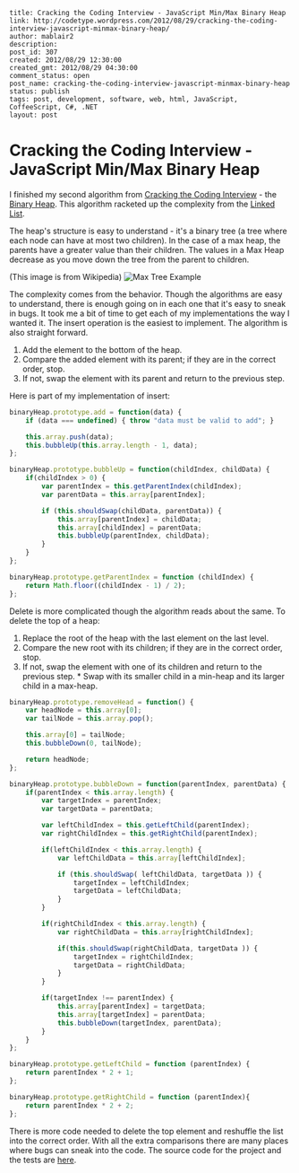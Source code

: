 ```
title: Cracking the Coding Interview - JavaScript Min/Max Binary Heap
link: http://codetype.wordpress.com/2012/08/29/cracking-the-coding-interview-javascript-minmax-binary-heap/
author: mablair2
description:
post_id: 307
created: 2012/08/29 12:30:00
created_gmt: 2012/08/29 04:30:00
comment_status: open
post_name: cracking-the-coding-interview-javascript-minmax-binary-heap
status: publish
tags: post, development, software, web, html, JavaScript, CoffeeScript, C#, .NET
layout: post
```

# Cracking the Coding Interview - JavaScript Min/Max Binary Heap

I finished my second algorithm from [Cracking the Coding Interview](http://www.amazon.com/gp/product/098478280X/ref=as_li_qf_sp_asin_il_tl?ie=UTF8&camp=1789&creative=9325&creativeASIN=098478280X&linkCode=as2&tag=aplfopoex-20) - the [Binary Heap](http://en.wikipedia.org/wiki/Binary_heap). This algorithm racketed up the complexity from the [Linked List](/posts/20120824-cracking-the-coding-interview-javascript-singly-linked-list).

The heap's structure is easy to understand - it's a binary tree (a tree where each node can have at most two children). In the case of a max heap, the parents have a greater value than their children. The values in a Max Heap decrease as you move down the tree from the parent to children.

(This image is from Wikipedia)
![Max Tree Example](http://upload.wikimedia.org/wikipedia/commons/thumb/b/bf/Max-heap.png/240px-Max-heap.png)

The complexity comes from the behavior. Though the algorithms are easy to understand, there is enough going on in each one that it's easy to sneak in bugs. It took me a bit of time to get each of my implementations the way I wanted it. The insert operation is the easiest to implement. The algorithm is also straight forward.

  1. Add the element to the bottom of the heap.
  2. Compare the added element with its parent; if they are in the correct order, stop.
  3. If not, swap the element with its parent and return to the previous step.

Here is part of my implementation of insert:
``` js
binaryHeap.prototype.add = function(data) {
    if (data === undefined) { throw "data must be valid to add"; }

    this.array.push(data);
    this.bubbleUp(this.array.length - 1, data);
};

binaryHeap.prototype.bubbleUp = function(childIndex, childData) {
    if(childIndex > 0) {
        var parentIndex = this.getParentIndex(childIndex);
        var parentData = this.array[parentIndex];

        if (this.shouldSwap(childData, parentData)) {
            this.array[parentIndex] = childData;
            this.array[childIndex] = parentData;
            this.bubbleUp(parentIndex, childData);
        }
    }
};

binaryHeap.prototype.getParentIndex = function (childIndex) {
    return Math.floor((childIndex - 1) / 2);
};
```

 Delete is more complicated though the algorithm reads about the same. To delete the top of a heap:
  1. Replace the root of the heap with the last element on the last level.
  2. Compare the new root with its children; if they are in the correct order, stop.
  3. If not, swap the element with one of its children and return to the previous step.
    * Swap with its smaller child in a min-heap and its larger child in a max-heap.

``` js
binaryHeap.prototype.removeHead = function() {
    var headNode = this.array[0];
    var tailNode = this.array.pop();

    this.array[0] = tailNode;
    this.bubbleDown(0, tailNode);

    return headNode;
};

binaryHeap.prototype.bubbleDown = function(parentIndex, parentData) {
    if(parentIndex < this.array.length) {
        var targetIndex = parentIndex;
        var targetData = parentData;

        var leftChildIndex = this.getLeftChild(parentIndex);
        var rightChildIndex = this.getRightChild(parentIndex);

        if(leftChildIndex < this.array.length) {
            var leftChildData = this.array[leftChildIndex];

            if (this.shouldSwap( leftChildData, targetData )) {
                targetIndex = leftChildIndex;
                targetData = leftChildData;
            }
        }

        if(rightChildIndex < this.array.length) {
            var rightChildData = this.array[rightChildIndex];

            if(this.shouldSwap(rightChildData, targetData )) {
                targetIndex = rightChildIndex;
                targetData = rightChildData;
            }
        }

        if(targetIndex !== parentIndex) {
            this.array[parentIndex] = targetData;
            this.array[targetIndex] = parentData;
            this.bubbleDown(targetIndex, parentData);
        }
    }
};

binaryHeap.prototype.getLeftChild = function (parentIndex) {
    return parentIndex * 2 + 1;
};

binaryHeap.prototype.getRightChild = function (parentIndex){
    return parentIndex * 2 + 2;
};
```

 There is more code needed to delete the top element and reshuffle the list into the correct order. With all the extra comparisons there are many places where bugs can sneak into the code. The source code for the project and the tests are [here](https://github.com/duereg/js-algorithms).
